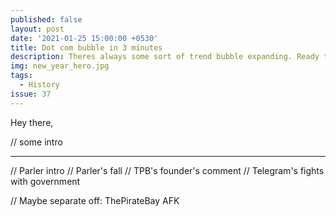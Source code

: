 ```yaml
---
published: false
layout: post
date: '2021-01-25 15:00:00 +0530'
title: Dot com bubble in 3 minutes
description: Theres always some sort of trend bubble expanding. Ready to explode at once. One such popular bubble is of the dot com in 1990s. Lets read about that
img: new_year_hero.jpg
tags:
  - History
issue: 37
---
```

Hey there,


// some intro

----

// Parler intro
// Parler's fall
// TPB's founder's comment
// Telegram's fights with government


// Maybe separate off: ThePirateBay AFK